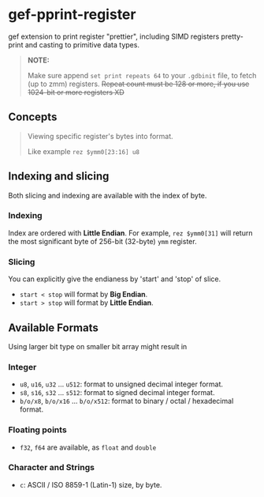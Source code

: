 # gef-pprint-register
gef extension to print register "prettier", including SIMD registers pretty-print and casting to primitive data types.

> **NOTE:**
>
> Make sure append `set print repeats 64` to your `.gdbinit` file, to fetch (up to zmm) registers. ~~Repeat count must be 128 or more, if you use 1024-bit or more registers XD~~

## Concepts
> Viewing specific register's bytes into format.
>
> Like example `rez $ymm0[23:16] u8`

## Indexing and slicing
Both slicing and indexing are available with the index of byte.

### Indexing
Index are ordered with **Little Endian**. For example, `rez $ymm0[31]` will return the most significant byte of 256-bit (32-byte) `ymm` register.

### Slicing
You can explicitly give the endianess by 'start' and 'stop' of slice.
* `start < stop` will format by **Big Endian**.
* `start > stop` will format by **Little Endian**.

## Available Formats
Using larger bit type on smaller bit array might result in 
### Integer
* `u8`, `u16`, `u32` ... `u512`: format to unsigned decimal integer format. 
* `s8`, `s16`, `s32` ... `s512`: format to signed decimal integer format. 
* `b/o/x8`, `b/o/x16` ... `b/o/x512`: format to binary / octal / hexadecimal format.
### Floating points
* `f32`, `f64` are available, as `float` and `double`
### Character and Strings
* `c`: ASCII / ISO 8859-1 (Latin-1) size, by byte.